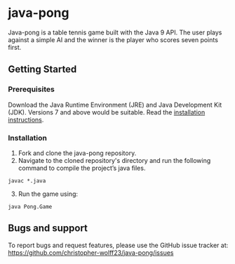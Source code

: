 java-pong 
======
Java-pong is a table tennis game built with the Java 9 API. The user plays against a simple AI and the winner is the player who scores seven points first. 

## Getting Started

### Prerequisites
Download the Java Runtime Environment (JRE) and Java Development Kit (JDK). Versions 7 and above would be suitable. Read the [installation instructions](http://www.oracle.com/technetwork/java/javase/downloads/index.html). 


### Installation

1. Fork and clone the java-pong repository.
2. Navigate to the cloned repository's directory and run the following command to compile the project’s java files. 

~~~
javac *.java
~~~
3. Run the game using:
~~~
java Pong.Game
~~~


## Bugs and support
To report bugs and request features, please use the GitHub issue tracker at:
<br /> https://github.com/christopher-wolff23/java-pong/issues

